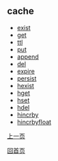 cache
--

* [exist](cache/exist.md)
* [get](cache/get.md)
* [ttl](cache/ttl.md)
* [put](cache/put.md)
* [append](cache/append.md)
* [del](cache/del.md)
* [expire](cache/expire.md)
* [persist](cache/persist.md)
* [hexist](cache/hexist.md)
* [hget](cache/hget.md)
* [hset](cache/hset.md)
* [hdel](cache/hdel.md)
* [hincrby](cache/hincrby.md)
* [hincrbyfloat](cache/hincrbyfloat.md)

[上一页](../ha.md)

[回首页](../../index.md)